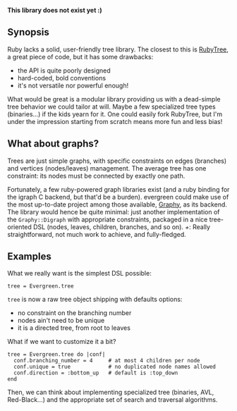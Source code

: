**This library does not exist yet :)**

## Synopsis

Ruby lacks a solid, user-friendly tree library. The closest to this is [RubyTree](http://github.com/evolve75/RubyTree "RubyTree on Github"), a great piece of code, but it has some drawbacks:

* the API is quite poorly designed
* hard-coded, bold conventions
* it's not versatile nor powerful enough!

What would be great is a modular library providing us with a dead-simple tree behavior we could tailor at will. Maybe a few specialized tree types (binaries…) if the kids yearn for it. One could easily fork RubyTree, but I'm under the impression starting from scratch means more fun and less bias!

## What about graphs?

Trees are just simple graphs, with specific constraints on edges (branches) and vertices (nodes/leaves) management. The average tree has one constraint: its nodes must be connected by exactly one path.

Fortunately, a few ruby-powered graph libraries exist (and a ruby binding for the igraph C backend, but that'd be a burden). evergreen could make use of the most up-to-date project among those available, [Graphy](http://github.com/bruce/graphy "Graphy on Github"), as its backend. The library would hence be quite minimal: just another implementation of the `Graphy::Digraph` with appropriate constraints, packaged in a nice tree-oriented DSL (nodes, leaves, children, branches, and so on). *+*: Really straightforward, not much work to achieve, and fully-fledged.

## Examples

What we really want is the simplest DSL possible:

    tree = Evergreen.tree

`tree` is now a raw tree object shipping with defaults options:

* no constraint on the branching number
* nodes ain't need to be unique
* it is a directed tree, from root to leaves

What if we want to customize it a bit?

    tree = Evergreen.tree do |conf|
      conf.branching_number = 4     # at most 4 children per node
      conf.unique = true            # no duplicated node names allowed
      conf.direction = :bottom_up   # default is :top_down
    end

Then, we can think about implementing specialized tree (binaries, AVL, Red-Black...) and the appropriate set of search and traversal algorithms.

